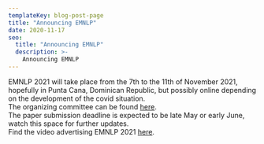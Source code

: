 ```yaml
---
templateKey: blog-post-page
title: "Announcing EMNLP"
date: 2020-11-17
seo:
  title: "Announcing EMNLP"
  description: >- 
    Announcing EMNLP
---
```


EMNLP 2021 will take place from the 7th to the 11th of November 2021, hopefully in Punta Cana, Dominican Republic, but possibly online depending on the development of the covid situation.  
The organizing committee can be found [here](https://2021.emnlp.org/organizers).  
The paper submission deadline is expected to be late May or early June, watch this space for further updates.  
Find the video advertising EMNLP 2021 [here](https://studio.slideslive.com/web_recorder/share/20201106T043516Z__EMNLP__plenary7__emnlp-2021-advertise-sien-moe?s=93c7ebee-6f1b-456c-91f1-0029ff9e7ef3).
